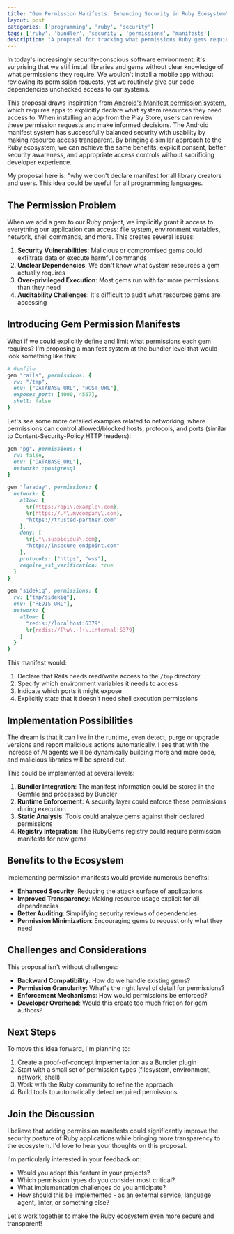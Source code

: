 ```yaml
---
title: "Gem Permission Manifests: Enhancing Security in Ruby Ecosystem"
layout: post
categories: ['programming', 'ruby', 'security']
tags: ['ruby', 'bundler', 'security', 'permissions', 'manifests']
description: "A proposal for tracking what permissions Ruby gems require, bringing more transparency and security to the ecosystem."
---
```


In today's increasingly security-conscious software environment, it's surprising that we still install libraries and gems without clear knowledge of what permissions they require. We wouldn't install a mobile app without reviewing its permission requests, yet we routinely give our code dependencies unchecked access to our systems.

This proposal draws inspiration from [Android's Manifest permission system](https://developer.android.com/guide/topics/manifest/manifest-intro#perms), which requires apps to explicitly declare what system resources they need access to. When installing an app from the Play Store, users can review these permission requests and make informed decisions. The Android manifest system has successfully balanced security with usability by making resource access transparent. By bringing a similar approach to the Ruby ecosystem, we can achieve the same benefits: explicit consent, better security awareness, and appropriate access controls without sacrificing developer experience.

My proposal here is: "why we don't declare manifest for all library creators and users. This idea could be useful for all programming languages.


## The Permission Problem

When we add a gem to our Ruby project, we implicitly grant it access to everything our application can access: file system, environment variables, network, shell commands, and more. This creates several issues:

1. **Security Vulnerabilities**: Malicious or compromised gems could exfiltrate data or execute harmful commands
2. **Unclear Dependencies**: We don't know what system resources a gem actually requires
3. **Over-privileged Execution**: Most gems run with far more permissions than they need
4. **Auditability Challenges**: It's difficult to audit what resources gems are accessing


## Introducing Gem Permission Manifests

What if we could explicitly define and limit what permissions each gem requires? I'm proposing a manifest system at the bundler level that would look something like this:

```ruby
# Gemfile
gem "rails", permissions: {
  rw: "/tmp", 
  env: ["DATABASE_URL", "HOST_URL"], 
  exposes_port: [4000, 4567], 
  shell: false 
}
```

Let's see some more detailed examples related to networking, where permissions can control allowed/blocked hosts, protocols, and ports (similar to Content-Security-Policy HTTP headers):

```ruby
gem "pg", permissions: {
  rw: false,
  env: ["DATABASE_URL"],
  network: :postgresql
}

gem "faraday", permissions: {
  network: {
    allow: [
      %r{https://api\.example\.com}, 
      %r{https://.*\.mycompany\.com},
      "https://trusted-partner.com"
    ],
    deny: [
      %r{.*\.suspicious\.com},
      "http://insecure-endpoint.com" 
    ],
    protocols: ["https", "wss"],
    require_ssl_verification: true
  }
}

gem "sidekiq", permissions: {
  rw: ["tmp/sidekiq"],
  env: ["REDIS_URL"],
  network: {
    allow: [
      "redis://localhost:6379",
      %r{redis://[\w\.-]+\.internal:6379}
    ]
  }
}
```

This manifest would:

1. Declare that Rails needs read/write access to the `/tmp` directory
2. Specify which environment variables it needs to access
3. Indicate which ports it might expose
4. Explicitly state that it doesn't need shell execution permissions

## Implementation Possibilities

The dream is that it can live in the runtime, even detect, purge or upgrade versions and report malicious actions automatically. I see that with the increase of AI agents we'll be dynamically building more and more code, and malicious libraries will be spread out.

This could be implemented at several levels:

1. **Bundler Integration**: The manifest information could be stored in the Gemfile and processed by Bundler
2. **Runtime Enforcement**: A security layer could enforce these permissions during execution
3. **Static Analysis**: Tools could analyze gems against their declared permissions
4. **Registry Integration**: The RubyGems registry could require permission manifests for new gems

## Benefits to the Ecosystem

Implementing permission manifests would provide numerous benefits:

- **Enhanced Security**: Reducing the attack surface of applications
- **Improved Transparency**: Making resource usage explicit for all dependencies
- **Better Auditing**: Simplifying security reviews of dependencies
- **Permission Minimization**: Encouraging gems to request only what they need

## Challenges and Considerations

This proposal isn't without challenges:

- **Backward Compatibility**: How do we handle existing gems?
- **Permission Granularity**: What's the right level of detail for permissions?
- **Enforcement Mechanisms**: How would permissions be enforced?
- **Developer Overhead**: Would this create too much friction for gem authors?

## Next Steps

To move this idea forward, I'm planning to:

1. Create a proof-of-concept implementation as a Bundler plugin
2. Start with a small set of permission types (filesystem, environment, network, shell)
3. Work with the Ruby community to refine the approach
4. Build tools to automatically detect required permissions

## Join the Discussion

I believe that adding permission manifests could significantly improve the security posture of Ruby applications while bringing more transparency to the ecosystem. I'd love to hear your thoughts on this proposal.

I'm particularly interested in your feedback on:
- Would you adopt this feature in your projects?
- Which permission types do you consider most critical?
- What implementation challenges do you anticipate?
- How should this be implemented - as an external service, language agent, linter, or something else?

Let's work together to make the Ruby ecosystem even more secure and transparent! 